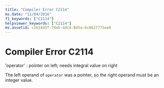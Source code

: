 ```yaml
---
title: "Compiler Error C2114"
ms.date: "11/04/2016"
f1_keywords: ["C2114"]
helpviewer_keywords: ["C2114"]
ms.assetid: c1b2445f-74eb-4dc8-8d5a-6c8627775ee8
---
```

# Compiler Error C2114

'operator' : pointer on left; needs integral value on right

The left operand of `operator` was a pointer, so the right operand must be an integer value.
